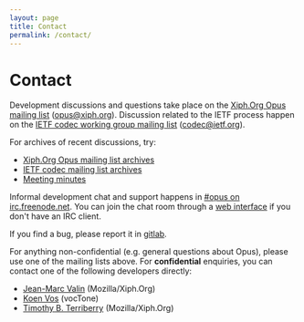 ```yaml
---
layout: page
title: Contact
permalink: /contact/
---
```


# Contact

Development discussions and questions take place on the [Xiph.Org Opus mailing list][ml_xiph]
([opus@xiph.org][ml_xiph_mail]). Discussion related to the IETF process happen on the
[IETF codec working group mailing list][ml_ietf] ([codec@ietf.org][ml_ietf_mail]).

For archives of recent discussions, try:

-  [Xiph.Org Opus mailing list archives][ml_xiph_archive]
-  [IETF codec mailing list archives][ml_ietf_archive]
-  [Meeting minutes][meeting_min]

Informal development chat and support happens in [#opus on irc.freenode.net][irc_opus].
You can join the chat room through a [web interface][irc_opus_web] if you don't have an
IRC client.

If you find a bug, please report it in [gitlab][gitlab].

For anything non-confidential (e.g. general questions about Opus), please use
one of the mailing lists above.
For __confidential__ enquiries, you can contact one of the following developers directly:

-  [Jean-Marc Valin][j_m_valin] (Mozilla/Xiph.Org)
-  [Koen Vos][k_vos] (vocTone)
-  [Timothy B. Terriberry][t_terriberry] (Mozilla/Xiph.Org)


[ml_xiph]: http://lists.xiph.org/mailman/listinfo/opus
[ml_xiph_mail]: opus@xiph.org
[ml_ietf]: http://tools.ietf.org/wg/codec/
[ml_ietf_mail]: codec@ietf.org
[ml_xiph_archive]: http://lists.xiph.org/pipermail/opus/
[ml_ietf_archive]: http://www.ietf.org/mail-archive/web/codec/current/maillist.html
[meeting_min]: http://tools.ietf.org/wg/codec/minutes
[irc_opus]: irc://irc.freenode.net/opus
[irc_opus_web]: http://webchat.freenode.net/?channels=opus
[gitlab]: https://gitlab.xiph.org/xiph/opus/issues
[j_m_valin]: mailto:jmvalin@jmvalin.ca
[k_vos]: mailto:koenvos74@gmail.com
[t_terriberry]: mailto:tterribe@xiph.org
